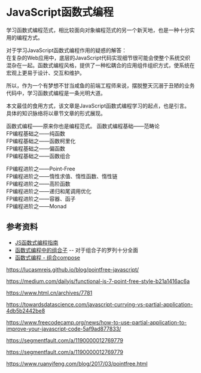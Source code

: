 # JavaScript函数式编程

学习函数式编程范式，相比较面向对象编程范式的另一个新天地，也是一种十分实用的编程方式。

对于学习JavaScript函数式编程作用的疑惑的解答：  
在复杂的Web应用中，底层的JavaScript代码实现细节很可能会使整个系统交织混杂在一起。函数式编程风格，提供了一种松耦合的应用组件组织方式，使系统在宏观上更易于设计、交互和维护。

所以，作为一个有梦想不甘当咸鱼的前端工程师来说，摆脱整天沉溺于丑陋的业务代码中，学习函数式编程是一条光明大道。

本文最佳的食用方式，该文章是JavaScript函数式编程学习的起点，也是引言。具体的知识脉络将以章节文章的形式展现。

函数式编程——原来你也是编程范式。
函数式编程基础——范畴论  
FP编程基础之——纯函数  
FP编程基础之——函数柯里化  
FP编程基础之——偏函数  
FP编程基础之——函数组合  

FP编程进阶之——Point-Free  
FP编程进阶之——惰性求值、惰性函数、惰性链  
FP编程进阶之——高阶函数  
FP编程进阶之——递归和尾调用优化  
FP编程进阶之——容器、函子  
FP编程进阶之——Monad

## 参考资料

* [JS函数式编程指南](https://llh911001.gitbooks.io/mostly-adequate-guide-chinese/content/)
* [函数式编程中的组合子](https://segmentfault.com/a/1190000016803036) -- 对于组合子的罗列十分全面
* [函数式编程 - 组合compose](https://juejin.im/entry/5c78a3625188252d564288d4)

https://lucasmreis.github.io/blog/pointfree-javascript/

https://medium.com/dailyjs/functional-js-7-point-free-style-b21a1416ac6a

https://www.html.cn/archives/7781

https://towardsdatascience.com/javascript-currying-vs-partial-application-4db5b2442be8

https://www.freecodecamp.org/news/how-to-use-partial-application-to-improve-your-javascript-code-5af9ad877833/

https://segmentfault.com/a/1190000012769779

https://segmentfault.com/a/1190000012769779

https://www.ruanyifeng.com/blog/2017/03/pointfree.html